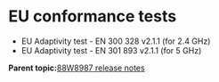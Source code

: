 # EU conformance tests

-   EU Adaptivity test - EN 300 328 v2.1.1 \(for 2.4 GHz\)
-   EU Adaptivity test - EN 301 893 v2.1.1 \(for 5 GHz\)

**Parent topic:**[88W8987 release notes](../topics/88w8987-release-notes.md)

